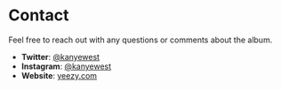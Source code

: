 # Contact

Feel free to reach out with any questions or comments about the album.

- **Twitter**: [@kanyewest](https://twitter.com/kanyewest)
- **Instagram**: [@kanyewest](https://www.instagram.com/kanyewest/)
- **Website**: <a href="https://yeezy.com/">yeezy.com</a>

